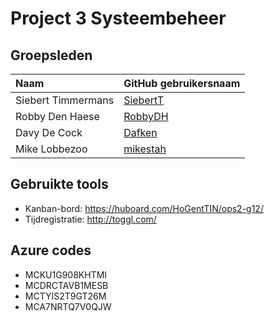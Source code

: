 # Project 3 Systeembeheer

## Groepsleden

| Naam     | GitHub gebruikersnaam                   |
| :---     | :---                                    |
| Siebert Timmermans | [SiebertT](https://github.com/SiebertT) |
| Robby Den Haese | [RobbyDH](https://github.com/RobbyDH) |
| Davy De Cock | [Dafken](https://github.com/Dafken) |
| Mike Lobbezoo | [mikestah](https://github.com/mikestah) |

## Gebruikte tools

* Kanban-bord: <https://huboard.com/HoGentTIN/ops2-g12/>
* Tijdregistratie: <http://toggl.com/>

## Azure codes

* MCKU1G908KHTMI
* MCDRCTAVB1MESB
* MCTYIS2T9GT26M
* MCA7NRTQ7V0QJW
